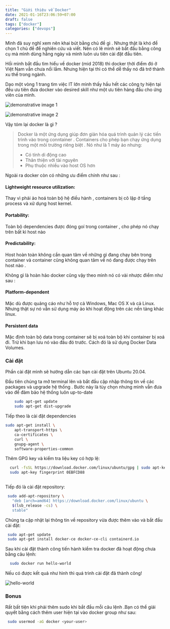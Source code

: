 ```yaml
---
title: "Giới thiệu về Docker"
date: 2021-01-16T23:06:59+07:00
draft: false
tags: ["docker"]
categories: ["devops"]
---
```


Mình đã suy nghĩ xem nên khai bút bằng chủ đề gì . Nhưng thật là khó để chọn 1 chủ đề để nghiên cứu và viết.
Nên có lẽ mình sẽ bắt đầu bằng công cụ mà mình dùng hằng ngày và mình luôn ưu tiên cài đặt đầu tiên.

Hồi mình bắt đầu tìm hiểu về docker (mid 2018) thì docker thời điểm đó ở Việt Nam vẫn chưa nổi lắm. Nhưng hiện tại thì có thể 
dễ thấy nó đã trở thành xu thế trong ngành.

Dạo một vòng 1 trang tìm việc IT lớn mình thấy hầu hết các công ty hiện tại đều ưu tiên đưa docker vào desired skill
như một ưu tiên hàng đầu cho ứng viên của mình.

![demonstrative image 1](/images/my-first-post/job1.png)

![demonstrative image 2](/images/my-first-post/job2.png)


Vậy tóm lại docker là gì ?

> Docker là một ứng dụng giúp đơn giản hóa quá trình quản lý các tiến trình vào trong conntainer . Containers cho phép bạn
> chạy ứng dụng trong một môi trường riêng biệt .
> Nó như là 1 máy ảo nhưng:
>  - Có tính di động cao
>  - Thân thiện với tài nguyên
>  - Phụ thuộc nhiều vào host OS hơn

Ngoài ra docker còn có những ưu điểm chính như sau : 

#### Lightweight resource utilization:
Thay vì phải ảo hoá toàn bộ hệ điều hành , containers bị cô lập ở tầng process và xử dụng host kernel.
#### Portability:
Toàn bộ dependencies được đóng goí trong container , cho phép nó chạy trên bất kì host nào
#### Predictability:
Host hoàn toàn không cần quan tâm về những gì đang chạy bên trong container và container cũng không quan tâm
về nó đang được chạy trên host nào . 

Không gì là hoàn hảo docker cũng vậy theo mình nó có vài nhược điểm như sau :
#### Platform-dependent
Mặc dù được quảng cáo như hỗ trợ cả Windows, Mac OS X và cả Linux. Nhưng thật sự nó vẫn sử dụng máy ảo khi hoạt 
động trên các nền tảng khác linux.
#### Persistent data
Mặc định toàn bộ data trong container sẽ bị xoá toàn bộ khi container bị xoá đi. Trừ khi bạn lưu nó vào đâu đó trước.
Cách đó là sử dụng Docker Data Volumes.

### Cài đặt
Phần cài đặt mình sẽ hướng dẫn các bạn cài đặt trên Ubuntu 20.04. 

Đầu tiên chúng ta mở terminal lên và bắt đầu cập nhập thông tin về các packages và upgrade hệ thống .
Bước này là tùy chọn nhưng mình vẫn đưa vào để đảm bảo hệ thống luôn up-to-date

```bash
    sudo apt-get update
    sudo apt-get dist-upgrade
```

Tiếp theo là cài đặt dependencies

```bash
sudo apt-get install \
    apt-transport-https \
    ca-certificates \
    curl \
    gnupg-agent \
    software-properties-common
```

Thêm GPG key và kiểm tra liệu key có hợp lệ:

```bash
  curl -fsSL https://download.docker.com/linux/ubuntu/gpg | sudo apt-key add -
  sudo apt-key fingerprint 0EBFCD88
  
```
Tiếp đó là cài đặt repository:

```bash
 sudo add-apt-repository \
   "deb [arch=amd64] https://download.docker.com/linux/ubuntu \
   $(lsb_release -cs) \
   stable"
```

Chúng ta cập nhật lại thông tin về repository vừa được thêm vào và bắt đầu cài đặt:

```bash
 sudo apt-get update
 sudo apt-get install docker-ce docker-ce-cli containerd.io
```

Sau khi cài đặt thành công tiến hành kiểm tra docker đã hoạt động chưa bằng câu lệnh:
```bash
  sudo docker run hello-world

```

Nếu có được kết quả như hình thì quá trình cài đặt đã thành công!

![hello-world](/images/my-first-post/docker-helloworld.png)


### Bonus
Rất bất tiện khi phải thêm sudo khi bắt đầu mỗi câu lệnh .Bạn có thể giải quyết bằng cách thêm user hiện tại vào docker group như sau:

```bash
 sudo usermod -aG docker <your-user>
```